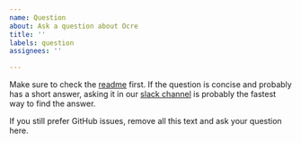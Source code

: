```yaml
---
name: Question
about: Ask a question about Ocre 
title: ''
labels: question
assignees: ''

---
```


Make sure to check the [readme](https://github.com/project-ocre/ocre-runtime/blob/master/README.md) first. If the question is concise and probably has a short answer, asking it in our [slack channel](https://lfedge.slack.com/archives/C07F190CC3X) is probably the fastest way to find the answer.

If you still prefer GitHub issues, remove all this text and ask your question here.